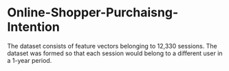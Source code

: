 # Online-Shopper-Purchaisng-Intention
The dataset consists of feature vectors belonging to 12,330 sessions. The dataset was formed so that each session would belong to a different user in a 1-year period.  
